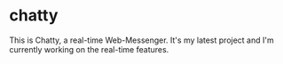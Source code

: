 
# chatty
This is Chatty, a real-time Web-Messenger. It's my latest project and I'm currently working on the real-time features. 
